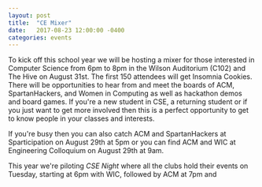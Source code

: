 ```yaml
---
layout: post
title:  "CE Mixer"
date:   2017-08-23 12:00:00 -0400
categories: events
---
```


To kick off this school year we will be hosting a mixer for those interested in Computer Science from 6pm to 8pm in the Wilson Auditorium (C102) and The Hive on August 31st. The first 150 attendees will get Insomnia Cookies. There will be opportunities to hear from and meet the boards of ACM, SpartanHackers, and Women in Computing as well as hackathon demos and board games. If you're a new student in CSE, a returning student or if you just want to get more involved then this is a perfect opportunity to get to know people in your classes and interests.

If you're busy then you can also catch ACM and SpartanHackers at Sparticipation on August 29th at 5pm or you can find ACM and WIC at Engineering Colloquium on August 29th at 9am.

This year we're piloting *CSE Night* where all the clubs hold their events on Tuesday, starting at 6pm with WIC, followed by ACM at 7pm and